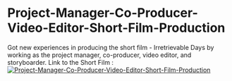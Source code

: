 # Project-Manager-Co-Producer-Video-Editor-Short-Film-Production
Got new experiences in producing the short film - Irretrievable Days by working as the project manager, co-producer, video editor, and storyboarder.
Link to the Short Film : [![Project-Manager-Co-Producer-Video-Editor-Short-Film-Production](https://img.youtube.com/vi/vEEGh9As2Ow/0.jpg)](https://www.youtube.com/watch?v=vEEGh9As2Ow)
